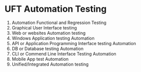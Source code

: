 # UFT Automation Testing 
1. Automation Functional and Regression Testing
2. Graphical User Interface testing
3. Web or websites Automation testing
4. Windows Application testing Automation
5. API or Application Programming Interface testing Automation
6. DB or Database testing Automation
7. CLI or Commend Line Interface Testing Automation
8. Mobile App test Automation
9. Unified/Integrated Automation testing

